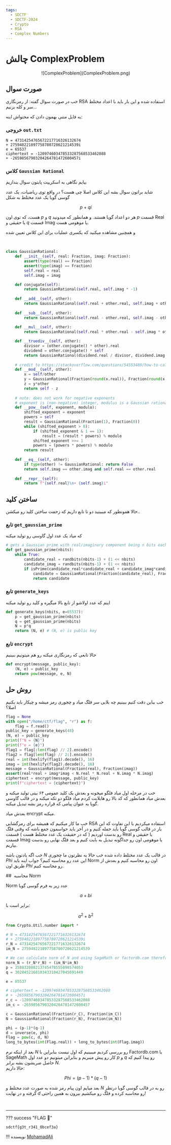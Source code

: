 ```yaml
---
tags:
  - SDCTF
  - SDCTF-2024
  - Crypto  
  - RSA
  - Complex Numbers
---
```



# چالش ComplexProblem

<center> 
![ComplexProblem](ComplexProblem.png)
</center>

## صورت سوال
خب در صورت سوال گفته:‌ از رمزنگاری RSA استفاده شده و این بار باید با اعداد مختلط سر و کله بزنیم...


یه فایل متنی بهمون دادن که محتواش اینه:
### خروجی `out.txt`
```
N = 47314254765672217716326132674
+ 275948221897758780728621214539i
e = 65537
ciphertext = -120974603478533287568533462088
+ -26598567903204264781472600457i
```

### کلاس `Gaussian Rational`

بیایم نگاهی به اسکریپت پایتون سوال بندازیم


شاید براتون سوال بشه این کلاس اصلا چی هست؟‌ در واقع توی ریاضیات، یک عدد گوسی گویا یک عدد مختلط به شکل

$$
‍‍‍‍p + qi
$$

هست، که توی اون $p$ و $q$ هر دو اعداد گویا هستند. و همانطور که میدونید $p$ قسمت Real یا حقیقی و $q$ قسمت Imag یا موهومی هست.


و همچنین مشاهده میکنید که یکسری عملیات برای این کلاس تعیین شده

&nbsp;



```python
class GaussianRational:
    def __init__(self, real: Fraction, imag: Fraction):
        assert(type(real) == Fraction)
        assert(type(imag) == Fraction)
        self.real = real
        self.imag = imag

    def conjugate(self):
        return GaussianRational(self.real, self.imag * -1)
    
    def __add__(self, other):
        return GaussianRational(self.real + other.real, self.imag + other.imag)
    
    def __sub__(self, other):
        return GaussianRational(self.real - other.real, self.imag - other.imag)
    
    def __mul__(self, other):
        return GaussianRational(self.real * other.real - self.imag * other.imag, self.real * other.imag + self.imag * other.real)

    def __truediv__(self, other):
        divisor = (other.conjugate() * other).real
        dividend = other.conjugate() * self
        return GaussianRational(dividend.real / divisor, dividend.imag / divisor)
    
    # credit to https://stackoverflow.com/questions/54553489/how-to-calculate-a-modulo-of-complex-numbers
    def __mod__(self, other):
        x = self/other
        y = GaussianRational(Fraction(round(x.real)), Fraction(round(x.imag)))
        z = y*other
        return self - z
    
    # note: does not work for negative exponents
    # exponent is (non-negative) integer, modulus is a Gaussian rational
    def __pow__(self, exponent, modulo):
        shifted_exponent = exponent
        powers = self
        result = GaussianRational(Fraction(1), Fraction(0))
        while (shifted_exponent > 0):
            if (shifted_exponent & 1 == 1):
                result = (result * powers) % modulo
            shifted_exponent >>= 1
            powers = (powers * powers) % modulo
        return result
    
    def __eq__(self, other):
        if type(other) != GaussianRational: return False
        return self.imag == other.imag and self.real == other.real
    
    def __repr__(self):
        return f"{self.real}\n+ {self.imag}i"

```

## ساختن کلید

حالا همونطور که میبینید دو تا تابع داریم که زحمت ساختن کلید رو میکشن..

### تابع `get_gaussian_prime`
که میاد یک عدد اول گاوسی رو تولید میکنه

```python
# gets a Gaussian prime with real/imaginary component being n bits each
def get_gaussian_prime(nbits):
    while True:
        candidate_real = randbits(nbits-1) + (1 << nbits)
        candidate_imag = randbits(nbits-1) + (1 << nbits)
        if isPrime(candidate_real*candidate_real + candidate_imag*candidate_imag):
            candidate = GaussianRational(Fraction(candidate_real), Fraction(candidate_imag))
            return candidate
```

### تابع `generate_keys`
اینم که عدد اولاشو از تابع بالا میگیره و کلید رو تولید میکنه

```python
def generate_keys(nbits, e=65537):
    p = get_gaussian_prime(nbits)
    q = get_gaussian_prime(nbits)
    N = p*q
    return (N, e) # (N, e) is public key
```


### تابع `encrypt`
حالا تابعی که رمزنگاری میکنه رو هم میتونیم ببینیم

```python
def encrypt(message, public_key):
    (N, e) = public_key
    return pow(message, e, N)
```




## روش حل

خب بباین دقت کنیم ببینیم چه بلایی سر فلگ میاد و چجوری رمز میشه و چیکار باید بکنیم اصلا؟

```python linenums="1" hl_lines="8-12"
flag = None
with open("/home/ctf/flag", "r") as f:
    flag = f.read()
public_key = generate_keys(48)
(N, e) = public_key
print(f"N = {N}")
print(f"e = {e}")
flag1 = flag[:len(flag) // 2].encode()
flag2 = flag[len(flag) // 2:].encode()
real = int(hexlify(flag1).decode(), 16)
imag = int(hexlify(flag2).decode(), 16)
message = GaussianRational(Fraction(real), Fraction(imag))
assert(real*real + imag*imag < N.real * N.real + N.imag * N.imag)
ciphertext = encrypt(message, public_key)
print(f"ciphertext = {ciphertext}")
```

خب در مرحله اول میاد فلگو میخونه و بعدش یک کلید عمومی ۶۴ بیتی تولید میکنه و بعدش میاد همانطور که کد بالا رو هایلایت کردم میاد فلگو دو تکه میکنه و در قالب گاوسی گویا به عنوان پیامی که قراره رمز بشه تبدیل میکنه.

بعدش میاد encrypt میکنه.

خب ما کار میکنیم که همیشه برای رمزگشایی RSA استفاده میکردیم با این تفاوت که این بار در قالب گوسی گویا باید حمله کنیم و در آخر باید حواسمون جمع باشه که وقتی فلگ رو بدست اوردیم ( که در حقیقت یک عدد مختلط هست ) قسمت Real یا حقیقی و قسمت Imag یا موهومی اون رو جداگونه تبدیل به بایت کنیم و بعد فلگ نهایی رو بدست بیاریم.

خب اگه یادتون باشه $N$ در قالب یک عدد مختلط داده شده خب حالا به نظرتون ما چجوری $Phi$ این عدد رو محاسبه کنیم؟ جواب اینه باید Norm اون رو محاسبه کنیم و بعدش از طریق اون $Phi$ رو محاسبه کنیم.

##  محاسبه Norm

Norm عدد زیر به فرم گوسی گویا 

$$
a + bi
$$

 برابر است با:

$$
a^2 + b^2
$$


```python linenums="1"
from Crypto.Util.number import *

# N = 47314254765672217716326132674
# + 275948221897758780728621214539i
r_N = 47314254765672217716326132674
im_N = 275948221897758780728621214539

# We can calculate norm of N and using SageMath or factordb.com therefore we get p and q
norm_N = (r_N*r_N) + (im_N*im_N)  
p = 258832088213745478555898574053
q = 302845216810343310427045691449

e = 65537

# ciphertext = -120974603478533287568533462088
# + -26598567903204264781472600457i
r_c = -120974603478533287568533462088
im_c = -26598567903204264781472600457

c = GaussianRational(Fraction(r_C), Fraction(im_C))
N = GaussianRational(Fraction(r_N), Fraction(im_N))

phi = (p-1)*(q-1)
d = inverse(e, phi)
Flag = pow(c, d, N)
long_to_bytes(int(Flag.real)) + long_to_bytes(int(Flag.imag))
```

بعد از اینکه نرم $N$ رو بررسی کردیم میبینیم که اول نیست بنابراین با Factordb.com‍‍‍ یا SageMath کار رو پیش میبریم و بنابراین میتونیم دو عدد اول $p$ و $q$ رو پیدا کنیم که حاصل ضربشون بشه برابر $N$.  
حالا داریم:

$$
Phi = (p-1) * (q-1)
$$

بعد میایم اون پیام رمز شده به صورت عدد مختلط و $N$ رو به در قالب گوسی گویا درنظر گرفته و در نهایت $d$ رو محاسبه کرده و فلگ رو میکشیم بیرون به همین راحتی!

&nbsp;

---
??? success "FLAG :triangular_flag_on_post:"
    <div dir="ltr">`sdctf{g3t_r341_0bcef3a}`</div>


!!! نویسنده
    [MohamadAli](https://github.com/wh1te-r0s3)

